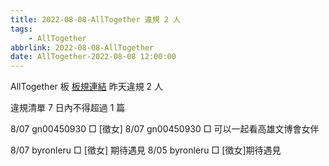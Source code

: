```yaml
---
title: 2022-08-08-AllTogether 違規 2 人
tags:
    - AllTogether
abbrlink: 2022-08-08-AllTogether
date: AllTogether-2022-08-08 12:00:00
---
```

AllTogether 板 [板規連結](https://www.ptt.cc/bbs/AllTogether/M.1643211430.A.5FB.html)
昨天違規 2 人
<!-- more -->

違規清單
7 日內不得超過 1 篇

8/07 gn00450930 □ [徵女]
8/07 gn00450930 □ 可以一起看高雄文博會女伴

8/07 byronleru □ [徵女] 期待遇見
8/05 byronleru □ [徵女]期待遇見